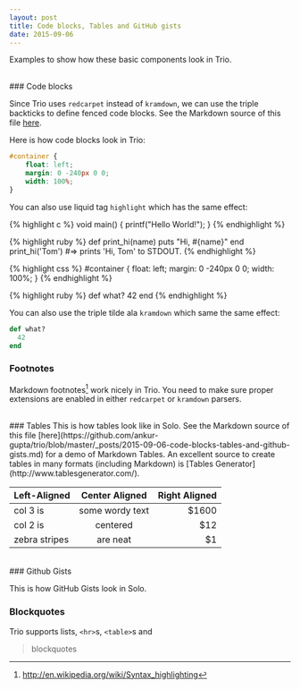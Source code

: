 ```yaml
---
layout: post
title: Code blocks, Tables and GitHub gists
date: 2015-09-06
---
```


Examples to show how these basic components look in Trio.

<br/>
### Code blocks

Since Trio uses `redcarpet` instead of `kramdown`, we can use the triple backticks to define fenced code blocks. See the Markdown source of this file [here](https://github.com/ankur-gupta/trio/blob/master/_posts/2015-09-06-code-blocks-tables-and-github-gists.md).

Here is how code blocks look in Trio:

```css
#container {
    float: left;
    margin: 0 -240px 0 0;
    width: 100%;
}
```

You can also use liquid tag `highlight` which has the same effect:

{% highlight c %}
void main() {
    printf("Hello World!");
}
{% endhighlight %}

{% highlight ruby %}
def print_hi(name)
  puts "Hi, #{name}"
end
print_hi('Tom')
#=> prints 'Hi, Tom' to STDOUT.
{% endhighlight %}

{% highlight css %}
#container {
    float: left;
    margin: 0 -240px 0 0;
    width: 100%;
}
{% endhighlight %}

{% highlight ruby %}
def what?
  42
end
{% endhighlight %}

You can also use the triple tilde ala `kramdown` which same the same effect:

~~~ ruby
def what?
  42
end
~~~

### Footnotes
Markdown footnotes[^1] work nicely in Trio. You need to make sure proper extensions are enabled in either `redcarpet` or `kramdown` parsers.

[^1]: <http://en.wikipedia.org/wiki/Syntax_highlighting>

<br/>
### Tables
This is how tables look like in Solo. See the Markdown source of this file [here](https://github.com/ankur-gupta/trio/blob/master/_posts/2015-09-06-code-blocks-tables-and-github-gists.md) for a demo of Markdown Tables. An excellent source to create tables in many formats (including Markdown) is [Tables Generator](http://www.tablesgenerator.com/).

| Left-Aligned  | Center Aligned  | Right Aligned |
| :------------ |:---------------:| -----:|
| col 3 is      | some wordy text | $1600 |
| col 2 is      | centered        |   $12 |
| zebra stripes | are neat        |    $1 |

<br/>
### Github Gists

This is how GitHub Gists look in Solo.

<script src="https://gist.github.com/ankur-gupta/582bfba52054b9e8d9b3.js"></script>


### Blockquotes

Trio supports lists, `<hr>`s, `<table>`s  and

> blockquotes

